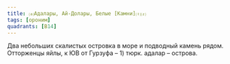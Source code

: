 ```yaml
---
title: ⒜Адалары, Ай-Долары, Белые [Камни]⒯⒵
tags: [ороним]
quadrants: [В14]
---
```


Два небольших скалистых островка в море и подводный камень рядом. Отторженцы
яйлы, к ЮВ от Гурзуфа – 1) тюрк. адалар – острова.

